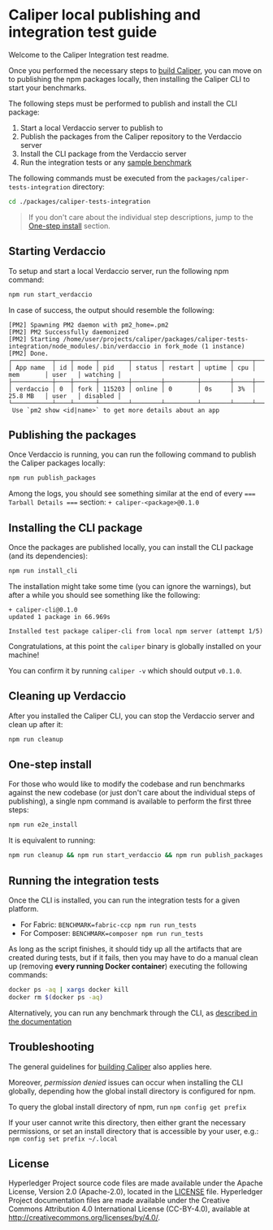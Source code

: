 # Caliper local publishing and integration test guide

Welcome to the Caliper Integration test readme. 

Once you performed the necessary steps to [build Caliper](https://hyperledger.github.io/caliper/docs/1_Getting_Started.html#building-caliper), you can move on to publishing the npm packages locally, then installing the Caliper CLI to start your benchmarks.

The following steps must be performed to publish and install the CLI package:
1. Start a local Verdaccio server to publish to
2. Publish the packages from the Caliper repository to the Verdaccio server
3. Install the CLI package from the Verdaccio server
4. Run the integration tests or any [sample benchmark](https://hyperledger.github.io/caliper/docs/1_Getting_Started.html#run-a-sample-benchmark)

The following commands must be executed from the `packages/caliper-tests-integration` directory:
```bash
cd ./packages/caliper-tests-integration
``` 

> If you don't care about the individual step descriptions, jump to the [One-step install](#one-step-install) section.

## Starting Verdaccio
To setup and start a local Verdaccio server, run the following npm command:
```bash
npm run start_verdaccio
```

In case of success, the output should resemble the following:
```
[PM2] Spawning PM2 daemon with pm2_home=.pm2
[PM2] PM2 Successfully daemonized
[PM2] Starting /home/user/projects/caliper/packages/caliper-tests-integration/node_modules/.bin/verdaccio in fork_mode (1 instance)
[PM2] Done.
┌───────────┬────┬──────┬────────┬────────┬─────────┬────────┬─────┬───────────┬────────┬──────────┐
│ App name  │ id │ mode │ pid    │ status │ restart │ uptime │ cpu │ mem       │ user   │ watching │
├───────────┼────┼──────┼────────┼────────┼─────────┼────────┼─────┼───────────┼────────┼──────────┤
│ verdaccio │ 0  │ fork │ 115203 │ online │ 0       │ 0s     │ 3%  │ 25.8 MB   │ user   │ disabled │
└───────────┴────┴──────┴────────┴────────┴─────────┴────────┴─────┴───────────┴────────┴──────────┘
 Use `pm2 show <id|name>` to get more details about an app
```
 
## Publishing the packages
Once Verdaccio is running, you can run the following command to publish the Caliper packages locally:
```bash
npm run publish_packages
```

Among the logs, you should see something similar at the end of every `=== Tarball Details ===` section: `+ caliper-<package>@0.1.0`

## Installing the CLI package
Once the packages are published locally, you can install the CLI package (and its dependencies):
```bash
npm run install_cli
```

The installation might take some time (you can ignore the warnings), but after a while you should see something like the following:
```
+ caliper-cli@0.1.0
updated 1 package in 66.969s

Installed test package caliper-cli from local npm server (attempt 1/5)
```

Congratulations, at this point the `caliper` binary is globally installed on your machine!

You can confirm it by running `caliper -v` which should output `v0.1.0`.

## Cleaning up Verdaccio
After you installed the Caliper CLI, you can stop the Verdaccio server and clean up after it:
```bash
npm run cleanup
```

## One-step install
For those who would like to modify the codebase and run benchmarks against the new codebase (or just don't care about the individual steps of publishing), a single npm command is available to perform the first three steps:

```bash
npm run e2e_install
```

It is equivalent to running:
```bash
npm run cleanup && npm run start_verdaccio && npm run publish_packages && npm run install_cli && npm run install-packages && npm run cleanup
```

## Running the integration tests
Once the CLI is installed, you can run the integration tests for a given platform.

* For Fabric: `BENCHMARK=fabric-ccp npm run run_tests`
* For Composer: `BENCHMARK=composer npm run run_tests`

As long as the script finishes, it should tidy up all the artifacts that are created during tests, but if it fails, then you may have to do a manual clean up (removing **every running Docker container**) executing the following commands:

```bash
docker ps -aq | xargs docker kill
docker rm $(docker ps -aq)
```

Alternatively, you can run any benchmark through the CLI, as [described in the documentation](https://hyperledger.github.io/caliper/docs/1_Getting_Started.html#run-a-sample-benchmark)

## Troubleshooting
The general guidelines for [building Caliper](https://hyperledger.github.io/caliper/docs/1_Getting_Started.html#building-caliper) also applies here.

Moreover, *permission denied* issues can occur when installing the CLI globally, depending how the global install directory is configured for npm.

To query the global install directory of npm, run `npm config get prefix`

If your user cannot write this directory, then either grant the necessary permissions, or set an install directory that is accessible by your user, e.g.: `npm config set prefix ~/.local`

## License <a name="license"></a>
Hyperledger Project source code files are made available under the Apache License, Version 2.0 (Apache-2.0), located in the [LICENSE](../../LICENSE) file. Hyperledger Project documentation files are made available under the Creative Commons Attribution 4.0 International License (CC-BY-4.0), available at http://creativecommons.org/licenses/by/4.0/.
